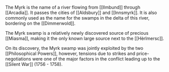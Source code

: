 The Myrk is the name of a river flowing from [[Ilmbund]] through [[Arcadia]]. It passes the cities of [[Aldsbury]] and [[Innsmyrk]]. It is also commonly used as the name for the swamps in the delta of this river, bordering on the [[Dimmerwold]].

The Myrk swamp is a relatively newly discovered source of precious [[Miasma]], making it the only known large source next to the [[Hèrlmersc]]. 

On its discovery, the Myrk swamp was jointly exploited by the two [[Philosophical Powers]], however, tensions due to strikes and price-negotiations were one of the major factors in the conflict leading up to the [[Silent War]] (1756 - 1758).